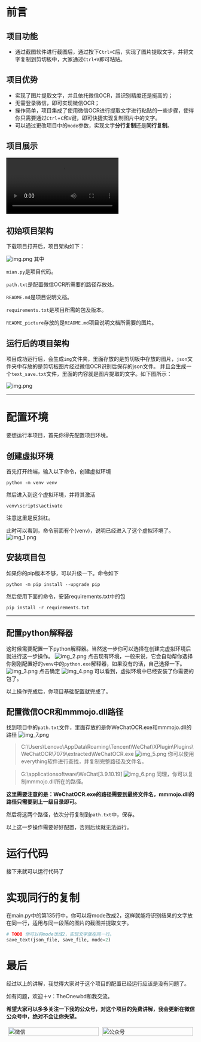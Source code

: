 # 前言
## 项目功能
- 通过截图软件进行截图后，通过按下`Ctrl+C`后，实现了图片提取文字，并将文字复制到剪切板中，大家通过`Ctrl+V`即可粘贴。
## 项目优势
- 实现了图片提取文字，并且依托微信OCR，其识别精度还是挺高的；
- 无需登录微信，即可实现微信OCR；
- 操作简单，项目集成了使用微信OCR进行提取文字进行粘贴的一些步骤，使得你只需要通过`Ctrl`+`C`和`V`键，即可快捷实现复制图片中的文字。
- 可以通过更改项目中的`mode`参数，实现文字**分行复制**还是**同行复制**。
## 项目展示
![微信OCR](README_picture/微信OCR.mp4)
## 初始项目架构
下载项目打开后，项目架构如下：

![img.png](README_picture/img.png)
其中

`mian.py`是项目代码。

`path.txt`是配置微信OCR所需要的路径存放处。

`README.md`是项目说明文档。

`requirements.txt`是项目所需的包及版本。

`README_picture`存放的是`README.md`项目说明文档所需要的图片。

## 运行后的项目架构
项目成功运行后，会生成`img`文件夹，里面存放的是剪切板中存放的图片，`json`文件夹中存放的是剪切板图片经过微信OCR识别后保存的json文件。
并且会生成一个`text_save.txt`文件，里面的内容就是图片提取的文字。如下图所示：

![img.png](README_picture/img_8.png)


---

# 配置环境
要想运行本项目，首先你得先配置项目环境。
## 创建虚拟环境
首先打开终端，输入以下命令，创建虚拟环境
```shell
python -m venv venv
```
然后进入到这个虚拟环境，并将其激活
```shell
venv\scripts\activate
```
注意这里是反斜杠。

此时可以看到，命令前面有个(venv)，说明已经进入了这个虚拟环境了。
![img_1.png](README_picture/img_1.png)

## 安装项目包
如果你的pip版本不够，可以升级一下。命令如下
```shell
python -m pip install --upgrade pip
```
然后使用下面的命令，安装requirements.txt中的包
```shell
pip install -r requirements.txt
```
---
## 配置python解释器
这时候需要配置一下python解释器。当然这一步你可以选择在创建完虚拟环境后就进行这一步操作。
![img_2.png](README_picture/img_2.png)
点击现有环境，一般来说，它会自动帮你选择你刚刚配置好的`venv`中的`python.exe`解释器，如果没有的话，自己选择一下。
![img_3.png](README_picture/img_3.png)
点击确定
![img_4.png](README_picture/img_4.png)
可以看到，虚拟环境中已经安装了你需要的包了。

以上操作完成后，你项目基础配置就完成了。
## 配置微信OCR和mmmojo.dll路径
找到项目中的`path.txt`文件，里面存放的是你WeChatOCR.exe和mmmojo.dll的路径
![img_7.png](README_picture/img_7.png)
> C:\Users\Lenovo\AppData\Roaming\Tencent\WeChat\XPlugin\Plugins\WeChatOCR\7079\extracted\WeChatOCR.exe
![img_5.png](README_picture/img_5.png)
> 你可以使用everything软件进行查找，并复制完整路径及文件名。

> G:\applicationsoftware\WeChat\[3.9.10.19]
![img_6.png](README_picture/img_6.png)
> 同理，你可以复制mmmojo.dll所在的路径。

**这里需要注意的是：WeChatOCR.exe的路径需要到最终文件名，mmmojo.dll的路径只需要到上一级目录即可。**

然后将这两个路径，依次分行复制到`path.txt`中，保存。

以上这一步操作需要好好配置，否则后续就无法运行。
# 运行代码
接下来就可以运行代码了

# 实现同行的复制
在main.py中的第135行中，你可以将mode改成2，这样就能将识别结果的文字放在同一行，适用与同一段落的图片的截图并提取文字。
```python
# TODO 你可以将mode改成2，实现文字放在同一行。
save_text(json_file, save_file, mode=2)
```
# 最后
经过以上的讲解，我觉得大家对于这个项目的配置已经运行应该是没有问题了。

如有问题，欢迎＋v：TheOnewbd和我交流。

**希望大家可以多多关注一下我的公众号，对这个项目的免费讲解，我会更新在微信公众号中，绝对不会让你失望。**

<div style="display: flex;">
    <div style="flex: 50%; padding: 5px;">
        <img src="README_picture/微信.jpg" alt="微信" style="width: 100%;">
    </div>
    <div style="flex: 50%; padding: 5px;">
        <img src="README_picture/公众号.jpg" alt="公众号" style="width: 100%;">
    </div>
</div>
